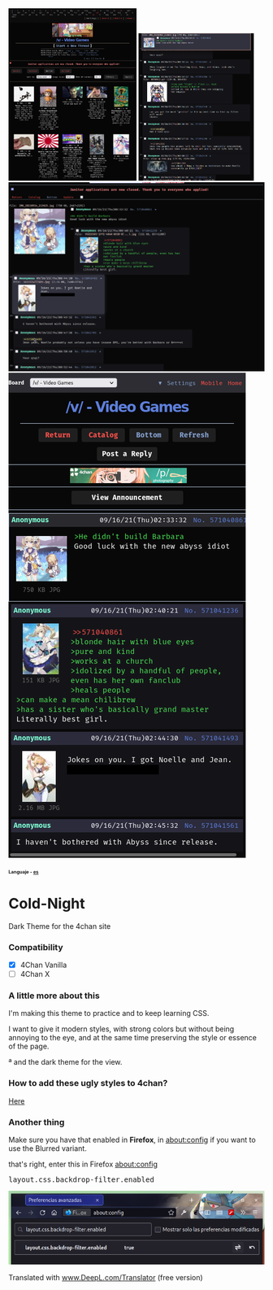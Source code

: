 <img src = "capturas/4VC1.png" width = "50%" height = "auto">
<img src = "capturas/4VC3.png" width = "45%" height = "auto">
<img src = "capturas/4VC2.png">
<img src = "capturas/4VC4.png">

<b style = "font-size: 9px;">Languaje - [es](README_es.md)</b>

# Cold-Night
Dark Theme for the 4chan site

### Compatibility

- [x] 4Chan Vanilla
- [ ] 4Chan X
### A little more about this

I'm making this theme to practice and to keep learning CSS.

I want to give it modern styles, with strong colors but without being annoying to the eye, and at the same time preserving the style or essence of the page.

ª and the dark theme for the view.

### How to add these ugly styles to 4chan?

<a href = "add_styles.md">Here</a>
### Another thing

Make sure you have that enabled in **Firefox**, in <a href = "about:config">about:config</a> if you want to use the Blurred variant.

that's right, enter this in Firefox <a href = "about:config">about:config</a>

<pre>
layout.css.backdrop-filter.enabled
</pre>

<img src = "capturas/Firefox_about_config.png">

Translated with www.DeepL.com/Translator (free version)